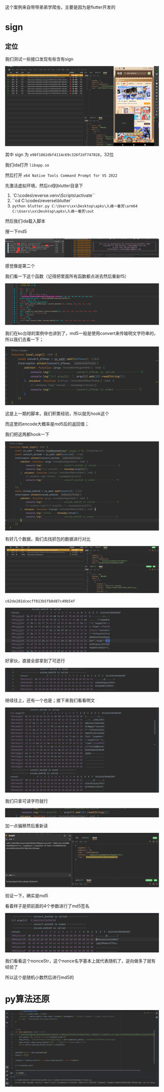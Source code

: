 这个案例来自带带弟弟学爬虫，主要是因为是flutter开发的

# sign

## 定位

我们测试一些接口发现有些含有sign

![image-20250627091540159](./assets/image-20250627091540159.png)

其中 sign 为 `e90f1862dbf4114c69c326f2df747028`，32位



我们ida打开 `libapp.so`

然后打开 `x64 Native Tools Command Prompt for VS 2022`

先激活虚拟环境，然后cd到blutter目录下

1. `C:\codes\reverse\.venv\Scripts\activate``
2. ``cd C:\codes\reverse\blutter`
3. `python blutter.py C:\Users\xx\Desktop\apks\入魂一番赏\arm64 C:\Users\xx\Desktop\apks\入魂一番赏\out`

然后我们ida载入脚本

搜一下md5

![image-20250627100306892](./assets/image-20250627100306892.png)

感觉像是第二个

我们看一下这个函数（记得把里面所有函数都点进去然后重新f5）

![image-20250627100709853](./assets/image-20250627100709853.png)

我们在ko台球的案例中也讲到了，md5一般是使用convert来传输明文字符串的，所以我们去看一下；

![image-20250627101152410](./assets/image-20250627101152410.png)

这是上一期的脚本，我们积累经验，所以就先hook这个

而这里的encode大概率是md5后的返回值；

我们把这两都hook一下

![image-20250627101530104](./assets/image-20250627101530104.png)

有好几个数据，我们去找抓包的数据进行对比

![image-20250627101930595](./assets/image-20250627101930595.png)

`c62de281dcecff013b5fb0d87c49b54f`

![image-20250627101956388](./assets/image-20250627101956388.png)

好家伙，直接全部拿到了可还行

![image-20250627102012614](./assets/image-20250627102012614.png)

继续往上，还有一个也是；接下来我们看看明文

![image-20250627102042353](./assets/image-20250627102042353.png)

我们只拿可读字符就行

![image-20250627102141349](./assets/image-20250627102141349.png)

加一点偏移然后重新读

![image-20250627102258232](./assets/image-20250627102258232.png)

验证一下，确实是md5

看着样子是把前面的4个参数进行了md5签名

![image-20250627102359197](./assets/image-20250627102359197.png)

我们看看这个nonceStr，这个nonce名字基本上就代表随机了，逆向做多了就有经验了

所以这个是随机小数然后进行md5的

## 

# py算法还原

![image-20250627103214119](./assets/image-20250627103214119.png)

